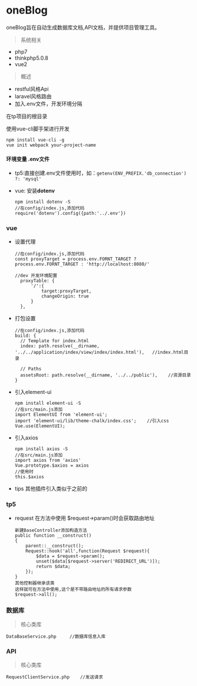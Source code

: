 oneBlog
===
oneBlog旨在自动生成数据库文档,API文档，并提供项目管理工具。

> 系统相关
+  php7
+ thinkphp5.0.8
+ vue2
>概述
+ restful风格Api
+ laravel风格路由
+ 加入.env文件，开发环境分隔

在tp项目的根目录

使用vue-cli脚手架进行开发
```
npm install vue-cli -g
vue init webpack your-project-name
```
#### 环境变量 .env文件
- tp5:直接创建.env文件使用时，如：```getenv(ENV_PREFIX.'db_connection') ?: 'mysql'```
- vue: 安装**dotenv**

  ```
  npm install dotenv -S
  //在config/index.js,添加代码
  require('dotenv').config({path:'../.env'})
  ```
### vue
- 设置代理
  ```
  //在config/index.js,添加代码
  const proxyTarget = process.env.FORNT_TARGET ? process.env.FORNT_TARGET : 'http://localhost:8080/'

  //dev 开发环境配置
    proxyTable: {
        '/':{
            target:proxyTarget,
            changeOrigin: true
        }
    },
  ```
- 打包设置
  ```
  //在config/index.js,添加代码
  build: {
    // Template for index.html
    index: path.resolve(__dirname, '../../application/index/view/index/index.html'),   //index.html目录

    // Paths
    assetsRoot: path.resolve(__dirname, '../../public'),    //资源目录
  }
  ```
- 引入element-ui
  ```
  npm install element-ui -S
  //在src/main.js添加
  import ElementUI from 'element-ui';
  import 'element-ui/lib/theme-chalk/index.css';    //引入css
  Vue.use(ElementUI);
  ```
- 引入axios
  ```
  npm install axios -S
  //在src/main.js添加
  import axios from 'axios'
  Vue.prototype.$axios = axios
  //使用时
  this.$axios
  ```
- tips 其他插件引入类似于之前的
### tp5

- request 在方法中使用 $request->param()时会获取路由地址
  ```
  新建BaseController添加构造方法
  public function __construct()
  {
      parent::__construct();
      Request::hook('all',function(Request $request){
          $data = $request->param();
          unset($data[$request->server('REDIRECT_URL')]);
          return $data;
      });
  }
  其他控制器继承该类
  这样就可在方法中使用,这个是不带路由地址的所有请求参数
  $request->all();
  ```

### 数据库
> 核心类库

```
DataBaseService.php     //数据库信息入库
```

### API
> 核心类库

```
RequestClientService.php    //发送请求
```
